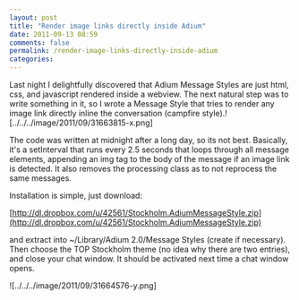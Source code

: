```yaml
---
layout: post
title: "Render image links directly inside Adium"
date: 2011-09-13 08:59
comments: false
permalink: /render-image-links-directly-inside-adium
categories:
---
```


 

Last night I delightfully discovered that Adium Message Styles are just html, css, and javascript rendered inside a webview. The next natural step was to write something in it, so I wrote a Message Style that tries to render any image link directly inline the conversation (campfire style).![../../../image/2011/09/31663815-x.png] 

The code was written at midnight after a long day, so its not best. Basically, it's a setInterval that runs every 2.5 seconds that loops through all message elements, appending an img tag to the body of the message if an image link is detected. It also removes the processing class as to not reprocess the same messages.

Installation is simple, just download: 

[http://dl.dropbox.com/u/42561/Stockholm.AdiumMessageStyle.zip](http://dl.dropbox.com/u/42561/Stockholm.AdiumMessageStyle.zip) 

and extract into ~/Library/Adium 2.0/Message Styles (create if necessary). Then choose the TOP Stockholm theme (no idea why there are two entries), and close your chat window. It should be activated next time a chat window opens.

![../../../image/2011/09/31664576-y.png] 